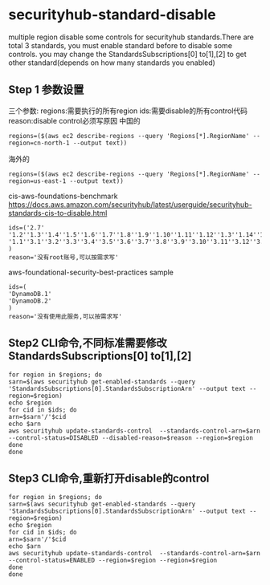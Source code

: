 # securityhub-standard-disable
multiple region disable some controls for securityhub standards.There are total 3 standards, you must enable standard before to disable some controls.
you may change the StandardsSubscriptions[0] to[1],[2] to get other standard(depends on how many standards you enabled)
## Step 1 参数设置
三个参数:
regions:需要执行的所有region
ids:需要disable的所有control代码
reason:disable control必须写原因
中国的
```
regions=($(aws ec2 describe-regions --query 'Regions[*].RegionName' --region=cn-north-1 --output text))
```
海外的
```
regions=($(aws ec2 describe-regions --query 'Regions[*].RegionName' --region=us-east-1 --output text))
```
cis-aws-foundations-benchmark https://docs.aws.amazon.com/securityhub/latest/userguide/securityhub-standards-cis-to-disable.html
```
ids=('2.7'
'1.2''1.3''1.4''1.5''1.6''1.7''1.8''1.9''1.10''1.11''1.12''1.3''1.14''1.16''1.20''1.22''2.5'
'1.1''3.1''3.2''3.3''3.4''3.5''3.6''3.7''3.8''3.9''3.10''3.11''3.12''3.13''3.14'
)
reason='没有root账号,可以按需求写'

```
aws-foundational-security-best-practices sample
```
ids=(
'DynamoDB.1'
'DynamoDB.2'
)
reason='没有使用此服务,可以按需求写'
```
## Step2 CLI命令,不同标准需要修改StandardsSubscriptions[0] to[1],[2]
```
for region in $regions; do
sarn=$(aws securityhub get-enabled-standards --query 'StandardsSubscriptions[0].StandardsSubscriptionArn' --output text --region=$region)
echo $region
for cid in $ids; do
arn=$sarn'/'$cid
echo $arn
aws securityhub update-standards-control  --standards-control-arn=$arn --control-status=DISABLED --disabled-reason=$reason --region=$region
done
done
```
## Step3 CLI命令,重新打开disable的control
```
for region in $regions; do
sarn=$(aws securityhub get-enabled-standards --query 'StandardsSubscriptions[0].StandardsSubscriptionArn' --output text --region=$region)
echo $region
for cid in $ids; do
arn=$sarn'/'$cid
echo $arn
aws securityhub update-standards-control  --standards-control-arn=$arn --control-status=ENABLED --region=$region --region=$region
done
done
```
